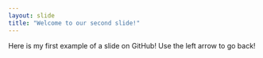 ```yaml
---
layout: slide
title: "Welcome to our second slide!"
---
```

Here is my first example of a slide on GitHub!
Use the left arrow to go back!
